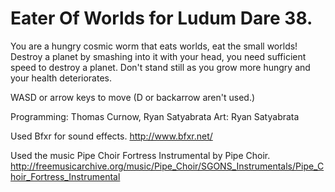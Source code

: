 # Eater Of Worlds for Ludum Dare 38.

You are a hungry cosmic worm that eats worlds, eat the small worlds! 
Destroy a planet by smashing into it with your head, you need sufficient speed to destroy a planet.
Don't stand still as you grow more hungry and your health deteriorates.

WASD or arrow keys to move (D or backarrow aren't used.)

Programming: Thomas Curnow, Ryan Satyabrata
Art: Ryan Satyabrata

Used Bfxr for sound effects. http://www.bfxr.net/

Used the music Pipe Choir Fortress Instrumental by Pipe Choir.
http://freemusicarchive.org/music/Pipe_Choir/SGONS_Instrumentals/Pipe_Choir_Fortress_Instrumental
